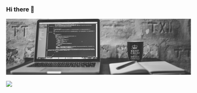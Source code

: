 ### Hi there 👋

![Bem vindo!](https://github.com/arlesondoliveira/arlesondoliveira/blob/main/Header.png)

<div>
<a href="https://www.linkedin.com/in/arleson-oliveira-20194a172" target="_blank"><img src="https://img.shields.io/badge/LinkedIn-0077B5?style=for-the-badge&logo=linkedin&logoColor=white" target="_blank"></a>
</div>
